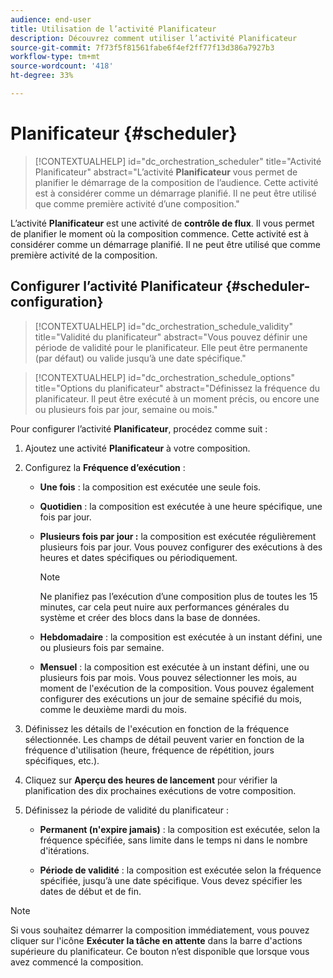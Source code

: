 ```yaml
---
audience: end-user
title: Utilisation de l’activité Planificateur
description: Découvrez comment utiliser l’activité Planificateur
source-git-commit: 7f73f5f81561fabe6f4ef2ff77f13d386a7927b3
workflow-type: tm+mt
source-wordcount: '418'
ht-degree: 33%

---
```



# Planificateur {#scheduler}

>[!CONTEXTUALHELP]
>id="dc_orchestration_scheduler"
>title="Activité Planificateur"
>abstract="L’activité **Planificateur** vous permet de planifier le démarrage de la composition de l’audience. Cette activité est à considérer comme un démarrage planifié. Il ne peut être utilisé que comme première activité d’une composition."

L’activité **Planificateur** est une activité de **contrôle de flux**. Il vous permet de planifier le moment où la composition commence. Cette activité est à considérer comme un démarrage planifié. Il ne peut être utilisé que comme première activité de la composition.

## Configurer l’activité Planificateur {#scheduler-configuration}

>[!CONTEXTUALHELP]
>id="dc_orchestration_schedule_validity"
>title="Validité du planificateur"
>abstract="Vous pouvez définir une période de validité pour le planificateur. Elle peut être permanente (par défaut) ou valide jusqu’à une date spécifique."

>[!CONTEXTUALHELP]
>id="dc_orchestration_schedule_options"
>title="Options du planificateur"
>abstract="Définissez la fréquence du planificateur. Il peut être exécuté à un moment précis, ou encore une ou plusieurs fois par jour, semaine ou mois."

Pour configurer l’activité **Planificateur**, procédez comme suit :

1. Ajoutez une activité **Planificateur** à votre composition.

1. Configurez la **Fréquence d’exécution** :

   * **Une fois** : la composition est exécutée une seule fois.

   * **Quotidien** : la composition est exécutée à une heure spécifique, une fois par jour.

   * **Plusieurs fois par jour :** la composition est exécutée régulièrement plusieurs fois par jour. Vous pouvez configurer des exécutions à des heures et dates spécifiques ou périodiquement.

     >[!NOTE]
     >
     >Ne planifiez pas l’exécution d’une composition plus de toutes les 15 minutes, car cela peut nuire aux performances générales du système et créer des blocs dans la base de données.

   * **Hebdomadaire** : la composition est exécutée à un instant défini, une ou plusieurs fois par semaine.

   * **Mensuel** : la composition est exécutée à un instant défini, une ou plusieurs fois par mois. Vous pouvez sélectionner les mois, au moment de l&#39;exécution de la composition. Vous pouvez également configurer des exécutions un jour de semaine spécifié du mois, comme le deuxième mardi du mois.

1. Définissez les détails de l&#39;exécution en fonction de la fréquence sélectionnée. Les champs de détail peuvent varier en fonction de la fréquence d&#39;utilisation (heure, fréquence de répétition, jours spécifiques, etc.).

1. Cliquez sur **Aperçu des heures de lancement** pour vérifier la planification des dix prochaines exécutions de votre composition.

1. Définissez la période de validité du planificateur :

   * **Permanent (n&#39;expire jamais)** : la composition est exécutée, selon la fréquence spécifiée, sans limite dans le temps ni dans le nombre d&#39;itérations.

   * **Période de validité** : la composition est exécutée selon la fréquence spécifiée, jusqu’à une date spécifique. Vous devez spécifier les dates de début et de fin.

>[!NOTE]
>
>Si vous souhaitez démarrer la composition immédiatement, vous pouvez cliquer sur l&#39;icône **Exécuter la tâche en attente** dans la barre d&#39;actions supérieure du planificateur. Ce bouton n’est disponible que lorsque vous avez commencé la composition.

<!--## Example{#scheduler-example}

In the following example, the activity is configured so that the composition runs several times a day at 9 and 12 AM, every day of the week from October 1st, 2023 to January 1st, 2024.-->


